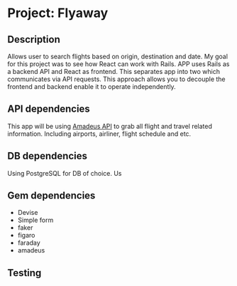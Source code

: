 # Project: Flyaway

## Description
Allows user to search flights based on origin, destination and date. My goal for this project was to see how React can work with Rails.
APP uses Rails as a backend API and React as frontend. This separates app into two which communicates via API requests. This approach allows you to decouple the frontend and backend enable it to operate independently. 

## API dependencies
This app will be using [Amadeus API](https://www.flightapi.io/flight-status-and-tracking-api) to grab all flight and travel related information.
Including airports, airliner, flight schedule and etc. 

## DB dependencies
Using PostgreSQL for DB of choice. Us

## Gem dependencies
- Devise
- Simple form
- faker 
- figaro
- faraday
- amadeus

## Testing


